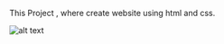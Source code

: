 This Project , where create website using html and css.

![alt text](https://dpbnri2zg3lc2.cloudfront.net/en/wp-content/uploads/old-blog-uploads/what-does-a-web-developer-do-2.jpg)
